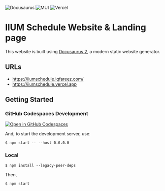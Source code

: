 ![Docusaurus](https://img.shields.io/badge/Docusaurus-%233ecc5f?style=for-the-badge)
![MUI](https://img.shields.io/badge/MUI-%230081CB.svg?style=for-the-badge&logo=mui&logoColor=white)
![Vercel](https://img.shields.io/badge/vercel-%23000000.svg?style=for-the-badge&logo=vercel&logoColor=white)

# IIUM Schedule Website & Landing page

This website is built using [Docusaurus 2](https://docusaurus.io/), a modern static website generator.

## URLs

- https://iiumschedule.iqfareez.com/
- https://iiumschedule.vercel.app

## Getting Started

### GitHub Codespaces Development

[![Open in GitHub Codespaces](https://github.com/codespaces/badge.svg)](<(https://codespaces.new/iqfareez/iiumscwebsite)>)

And, to start the development server, use:

```
$ npm start -- --host 0.0.0.0
```

### Local

```
$ npm install --legacy-peer-deps
```

Then,

```
$ npm start
```
